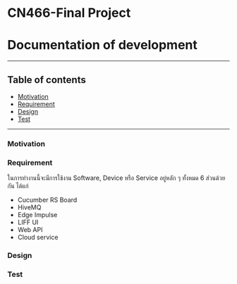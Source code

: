 # CN466-Final Project
# Documentation of development
---
## Table of contents
- [Motivation](#Motivation)
- [Requirement](#Requirement)
- [Design](#Design)
- [Test](#Test)
---
### Motivation

### Requirement
ในการทำงานนี้จะมีการใช้งาน Software, Device หรือ Service อยู่หลัก ๆ ทั้งหมด 6 ส่วนด้วยกัน ได้แก่
- Cucumber RS Board
- HiveMQ
- Edge Impulse
- LIFF UI
- Web API
- Cloud service
### Design

### Test
